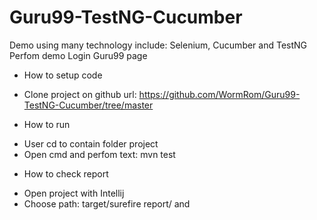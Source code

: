 # Guru99-TestNG-Cucumber
Demo using many technology include: Selenium, Cucumber and TestNG
Perfom demo Login Guru99 page
* How to setup code
- Clone project on github url: https://github.com/WormRom/Guru99-TestNG-Cucumber/tree/master
* How to run
- User cd to contain folder project
- Open cmd and perfom text: mvn test
* How to check report
- Open project with Intellij
- Choose path: target/surefire report/ <open index.html> and <open emailablereport.html>
